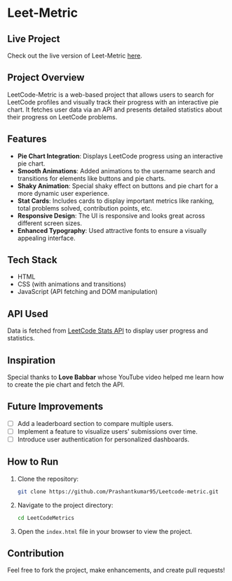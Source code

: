 
# Leet-Metric

## Live Project
Check out the live version of Leet-Metric [here](https://github.com/Prashantkumar95/Leetcode-metric.git).

## Project Overview
LeetCode-Metric is a web-based project that allows users to search for LeetCode profiles and visually track their progress with an interactive pie chart. It fetches user data via an API and presents detailed statistics about their progress on LeetCode problems.

## Features
- **Pie Chart Integration**: Displays LeetCode progress using an interactive pie chart.
- **Smooth Animations**: Added animations to the username search and transitions for elements like buttons and pie charts.
- **Shaky Animation**: Special shaky effect on buttons and pie chart for a more dynamic user experience.
- **Stat Cards**: Includes cards to display important metrics like ranking, total problems solved, contribution points, etc.
- **Responsive Design**: The UI is responsive and looks great across different screen sizes.
- **Enhanced Typography**: Used attractive fonts to ensure a visually appealing interface.

## Tech Stack
- HTML
- CSS (with animations and transitions)
- JavaScript (API fetching and DOM manipulation)

## API Used
Data is fetched from [LeetCode Stats API](https://leetcode-stats-api.herokuapp.com/) to display user progress and statistics.

## Inspiration
Special thanks to **Love Babbar** whose YouTube video helped me learn how to create the pie chart and fetch the API.

## Future Improvements
- [ ] Add a leaderboard section to compare multiple users.
- [ ] Implement a feature to visualize users' submissions over time.
- [ ] Introduce user authentication for personalized dashboards.
  
## How to Run
1. Clone the repository:
   ```bash
   git clone https://github.com/Prashantkumar95/Leetcode-metric.git
   ```
2. Navigate to the project directory:
   ```bash
   cd LeetCodeMetrics
   ```
3. Open the `index.html` file in your browser to view the project.

## Contribution
Feel free to fork the project, make enhancements, and create pull requests!
